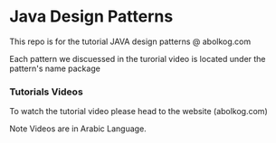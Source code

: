 # Java Design Patterns
This repo is for the tutorial JAVA design patterns @ abolkog.com

Each pattern we discuessed in the turorial video is located under the pattern's name package

### Tutorials Videos
To watch the tutorial video please head to the website (abolkog.com)

Note Videos are in Arabic Language. 
